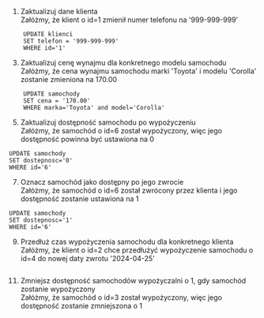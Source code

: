 1. Zaktualizuj dane klienta  
Załóżmy, że klient o id=1 zmienił numer telefonu na '999-999-999'
```
    UPDATE klienci
    SET telefon = '999-999-999'
    WHERE id='1'
```
3. Zaktualizuj cenę wynajmu dla konkretnego modelu samochodu  
Załóżmy, że cena wynajmu samochodu marki 'Toyota' i modelu 'Corolla' zostanie zmieniona na 170.00
```
    UPDATE samochody
    SET cena = '170.00'
    WHERE marka='Toyota' and model='Corolla'
```
5. Zaktualizuj dostępność samochodu po wypożyczeniu  
Załóżmy, że samochód o id=6 został wypożyczony, więc jego dostępność powinna być ustawiona na 0
```
UPDATE samochody
SET dostepnosc='0'
WHERE id='6'
```
7. Oznacz samochód jako dostępny po jego zwrocie  
Załóżmy, że samochód o id=6 został zwrócony przez klienta i jego dostępność zostanie ustawiona na 1
```
UPDATE samochody
SET dostepnosc='1'
WHERE id='6'
```
9. Przedłuż czas wypożyczenia samochodu dla konkretnego klienta  
Załóżmy, że klient o id=2 chce przedłużyć wypożyczenie samochodu o id=4 do nowej daty zwrotu '2024-04-25'
```

```
11. Zmniejsz dostępność samochodów wypożyczalni o 1, gdy samochód zostanie wypożyczony  
Załóżmy, że samochód o id=3 został wypożyczony, więc jego dostępność zostanie zmniejszona o 1
```

```
